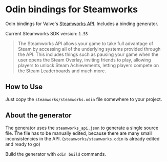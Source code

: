 # Odin bindings for Steamworks
Odin bindings for Valve's [Steamworks API](https://partner.steamgames.com/doc/sdk). Includes a binding generator.

Current Steamworks SDK version: `1.55`

> The Steamworks API allows your game to take full advantage of Steam by accessing all of the underlying systems provided through the API. This includes things such as pausing your game when the user opens the Steam Overlay, inviting friends to play, allowing players to unlock Steam Achievements, letting players compete on the Steam Leaderboards and much more.

## How to Use
Just copy the `steamworks/steamworks.odin` file somewhere to your project.

## About the generator
The generator uses the `steamworks_api.json` to generate a single source file. The file has to be manually edited, because
there are many small inconsistencies in the API. (`steamworks/steamworks.odin` is already edited and ready to go)

Build the generator with `odin build` commands.
